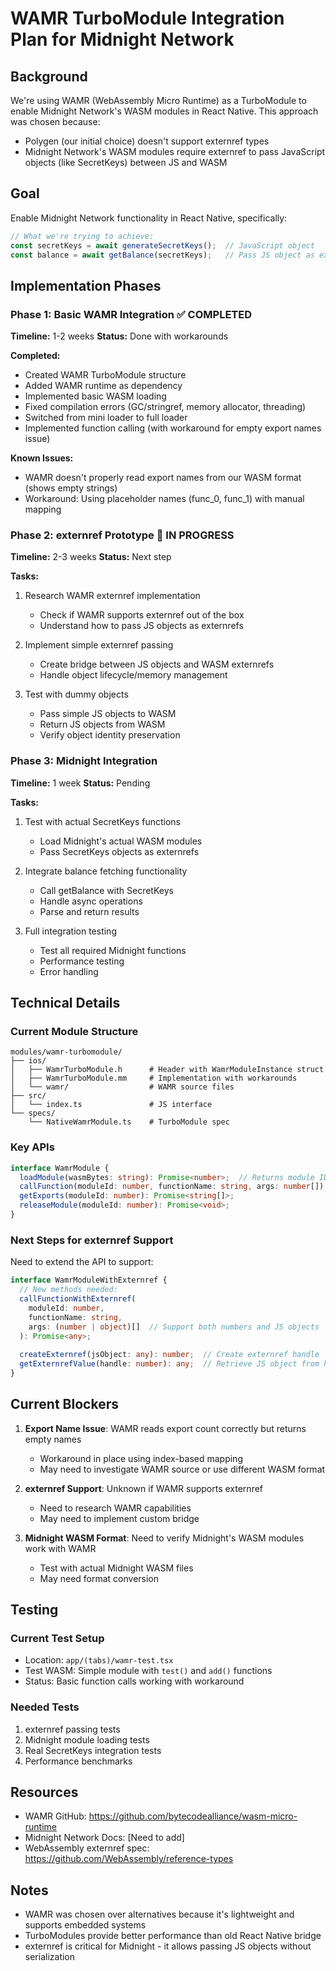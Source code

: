# WAMR TurboModule Integration Plan for Midnight Network

## Background
We're using WAMR (WebAssembly Micro Runtime) as a TurboModule to enable Midnight Network's WASM modules in React Native. This approach was chosen because:
- Polygen (our initial choice) doesn't support externref types
- Midnight Network's WASM modules require externref to pass JavaScript objects (like SecretKeys) between JS and WASM

## Goal
Enable Midnight Network functionality in React Native, specifically:
```javascript
// What we're trying to achieve:
const secretKeys = await generateSecretKeys();  // JavaScript object
const balance = await getBalance(secretKeys);   // Pass JS object as externref to WASM
```

## Implementation Phases

### Phase 1: Basic WAMR Integration ✅ COMPLETED
**Timeline:** 1-2 weeks
**Status:** Done with workarounds

**Completed:**
- Created WAMR TurboModule structure
- Added WAMR runtime as dependency
- Implemented basic WASM loading
- Fixed compilation errors (GC/stringref, memory allocator, threading)
- Switched from mini loader to full loader
- Implemented function calling (with workaround for empty export names issue)

**Known Issues:**
- WAMR doesn't properly read export names from our WASM format (shows empty strings)
- Workaround: Using placeholder names (func_0, func_1) with manual mapping

### Phase 2: externref Prototype 🚧 IN PROGRESS
**Timeline:** 2-3 weeks
**Status:** Next step

**Tasks:**
1. Research WAMR externref implementation
   - Check if WAMR supports externref out of the box
   - Understand how to pass JS objects as externrefs
   
2. Implement simple externref passing
   - Create bridge between JS objects and WASM externrefs
   - Handle object lifecycle/memory management
   
3. Test with dummy objects
   - Pass simple JS objects to WASM
   - Return JS objects from WASM
   - Verify object identity preservation

### Phase 3: Midnight Integration
**Timeline:** 1 week
**Status:** Pending

**Tasks:**
1. Test with actual SecretKeys functions
   - Load Midnight's actual WASM modules
   - Pass SecretKeys objects as externrefs
   
2. Integrate balance fetching functionality
   - Call getBalance with SecretKeys
   - Handle async operations
   - Parse and return results

3. Full integration testing
   - Test all required Midnight functions
   - Performance testing
   - Error handling

## Technical Details

### Current Module Structure
```
modules/wamr-turbomodule/
├── ios/
│   ├── WamrTurboModule.h      # Header with WamrModuleInstance struct
│   ├── WamrTurboModule.mm     # Implementation with workarounds
│   └── wamr/                  # WAMR source files
├── src/
│   └── index.ts               # JS interface
└── specs/
    └── NativeWamrModule.ts    # TurboModule spec
```

### Key APIs
```typescript
interface WamrModule {
  loadModule(wasmBytes: string): Promise<number>;  // Returns module ID
  callFunction(moduleId: number, functionName: string, args: number[]): Promise<number>;
  getExports(moduleId: number): Promise<string[]>;
  releaseModule(moduleId: number): Promise<void>;
}
```

### Next Steps for externref Support
Need to extend the API to support:
```typescript
interface WamrModuleWithExternref {
  // New methods needed:
  callFunctionWithExternref(
    moduleId: number, 
    functionName: string, 
    args: (number | object)[]  // Support both numbers and JS objects
  ): Promise<any>;
  
  createExternref(jsObject: any): number;  // Create externref handle
  getExternrefValue(handle: number): any;  // Retrieve JS object from handle
}
```

## Current Blockers

1. **Export Name Issue**: WAMR reads export count correctly but returns empty names
   - Workaround in place using index-based mapping
   - May need to investigate WAMR source or use different WASM format

2. **externref Support**: Unknown if WAMR supports externref
   - Need to research WAMR capabilities
   - May need to implement custom bridge

3. **Midnight WASM Format**: Need to verify Midnight's WASM modules work with WAMR
   - Test with actual Midnight WASM files
   - May need format conversion

## Testing

### Current Test Setup
- Location: `app/(tabs)/wamr-test.tsx`
- Test WASM: Simple module with `test()` and `add()` functions
- Status: Basic function calls working with workaround

### Needed Tests
1. externref passing tests
2. Midnight module loading tests
3. Real SecretKeys integration tests
4. Performance benchmarks

## Resources
- WAMR GitHub: https://github.com/bytecodealliance/wasm-micro-runtime
- Midnight Network Docs: [Need to add]
- WebAssembly externref spec: https://github.com/WebAssembly/reference-types

## Notes
- WAMR was chosen over alternatives because it's lightweight and supports embedded systems
- TurboModules provide better performance than old React Native bridge
- externref is critical for Midnight - it allows passing JS objects without serialization